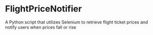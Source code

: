 # FlightPriceNotifier
A Python script that utilizes Selenium to retrieve flight ticket prices and notify users when prices fall or rise
